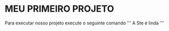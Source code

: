 # MEU PRIMEIRO PROJETO

Para executar nosso projeto execute o seguinte comando
'''
A Ste é linda 
'''
